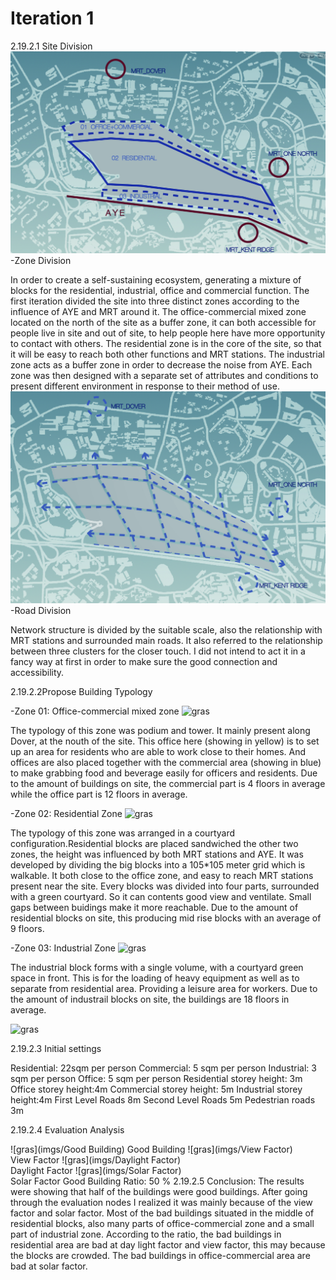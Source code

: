 
# Iteration 1


2.19.2.1 Site Division
![gras](imgs/FUNCTION2-01.jpg)
-Zone Division

In order to create a self-sustaining ecosystem, generating a mixture of blocks for the residential, industrial, office and commercial function. The first iteration divided the site into three distinct zones according to the influence of AYE and MRT around it. The office-commercial mixed zone located on the north of the site as a buffer zone, it can both accessible for people live in site and out of site, to help people here have more opportunity to contact with others. The residential zone is in the core of the site, so that it will be easy to reach both other functions and MRT stations. The industrial zone acts as a buffer zone in order to decrease the noise from AYE. Each zone was then designed with a separate set of attributes and conditions to present different environment in response to their method of use.
![gras](imgs/ROAD-01.jpg)
-Road Division

Network structure is divided by the suitable scale, also the relationship with MRT stations and surrounded main roads. It also referred to the relationship between three clusters for the closer touch. I did not intend to act it in a fancy way at first in order to make sure the good connection and accessibility. 

2.19.2.2Propose Building Typology

-Zone 01: Office-commercial mixed zone
![gras](imgs/typology01)
 
The typology of this zone was podium and tower. It mainly present along Dover, at the nouth of the site. This office here (showing in yellow) is to set up an area for residents who are able to work close to their homes. And offices are also placed together with the commercial area (showing in blue) to make grabbing food and beverage easily for officers and residents. Due to the amount of buildings on site, the commercial part is 4 floors in average while the office part is 12 floors in average.

-Zone 02: Residential Zone
![gras](imgs/typology02)

The typology of this zone was arranged in a courtyard configuration.Residential blocks are placed sandwiched the other two zones, the height was influenced by both MRT stations and AYE. It was developed by dividing the big blocks into a 105*105 meter grid which is walkable. It both close to the office zone, and easy to reach MRT stations present near the site. Every blocks was divided into four parts, surrounded with a green courtyard. So it can contents good view and ventilate. Small gaps between buidings make it more reachable. Due to the amount of residential blocks on site, this producing mid rise blocks with an average of 9 floors.

-Zone 03: Industrial Zone
![gras](imgs/typology03)

The industrial block forms with a single volume, with a courtyard green space in front. This is for the loading of heavy equipment as well as to separate from residential area. Providing a leisure area for workers. Due to the amount of industrail blocks on site, the buildings are 18 floors in average.
 
![gras](imgs/map)

2.19.2.3 Initial settings

Residential: 22sqm per person
Commercial: 5 sqm per person
Industrial: 3 sqm per person
Office: 5 sqm per person
Residential storey height: 3m
Office storey height:4m
Commercial storey height: 5m
Industrial storey height:4m
First Level Roads 8m
Second Level Roads 5m
Pedestrian roads 3m

2.19.2.4 Evaluation Analysis  

![gras](imgs/Good Building) 
Good Building
![gras](imgs/View Factor)  
View Factor
![gras](imgs/Daylight Factor)  
Daylight Factor
![gras](imgs/Solar Factor)  
Solar Factor
Good Building Ratio: 50 %
2.19.2.5 Conclusion: 
The results were showing that half of the buildings were good buildings. After going through the evaluation nodes I realized it was mainly because of the view factor and solar factor. Most of the bad buildings situated in the middle of residential blocks, also many parts of office-commercial zone and a small part of industrial zone. According to the ratio, the bad buildings in residential area are bad at day light factor and view factor, this may because the blocks are crowded. The bad buildings in office-commercial area are bad at solar factor.

